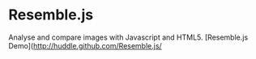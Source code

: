 Resemble.js
==========

Analyse and compare images with Javascript and HTML5. [Resemble.js Demo](http://huddle.github.com/Resemble.js/
